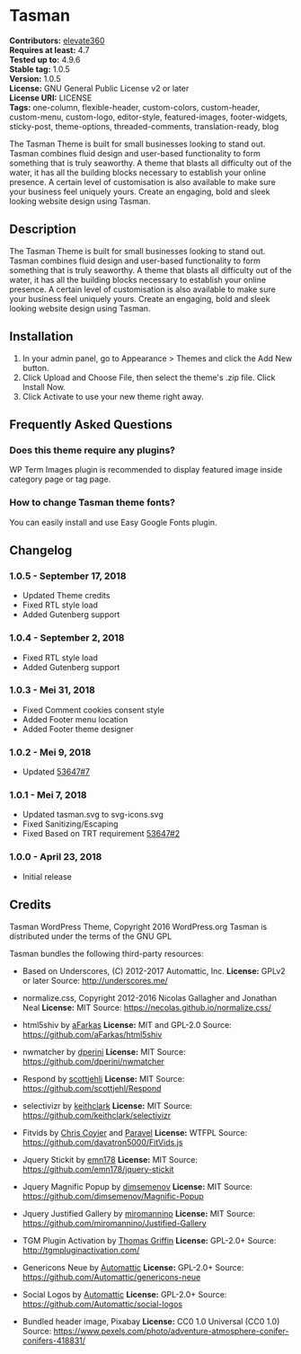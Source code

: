 # Tasman #

**Contributors:** [elevate360](https://profiles.wordpress.org/elevate360)  
**Requires at least:** 4.7  
**Tested up to:** 4.9.6  
**Stable tag:** 1.0.5  
**Version:** 1.0.5  
**License:** GNU General Public License v2 or later  
**License URI:** LICENSE  
**Tags:** one-column, flexible-header, custom-colors, custom-header, custom-menu, custom-logo, editor-style, featured-images, footer-widgets, sticky-post, theme-options, threaded-comments, translation-ready, blog  


The Tasman Theme is built for small businesses looking to stand out. Tasman combines fluid design and user-based functionality to form something that is truly seaworthy. A theme that blasts all difficulty out of the water, it has all the building blocks necessary to establish your online presence. A certain level of customisation is also available to make sure your business feel uniquely yours. Create an engaging, bold and sleek looking website design using Tasman.

## Description ##

The Tasman Theme is built for small businesses looking to stand out. Tasman combines fluid design and user-based functionality to form something that is truly seaworthy. A theme that blasts all difficulty out of the water, it has all the building blocks necessary to establish your online presence. A certain level of customisation is also available to make sure your business feel uniquely yours. Create an engaging, bold and sleek looking website design using Tasman.

## Installation ##

1. In your admin panel, go to Appearance > Themes and click the Add New button.
2. Click Upload and Choose File, then select the theme's .zip file. Click Install Now.
3. Click Activate to use your new theme right away.

## Frequently Asked Questions ##

### Does this theme require any plugins?

WP Term Images plugin is recommended to display featured image inside category page or tag page.
###
### How to change Tasman theme fonts?

You can easily install and use Easy Google Fonts plugin.
###
## Changelog ##
### 1.0.5 - September 17, 2018 ###
* Updated Theme credits
* Fixed RTL style load
* Added Gutenberg support

### 1.0.4 - September 2, 2018 ###
* Fixed RTL style load
* Added Gutenberg support

### 1.0.3 - Mei 31, 2018 ###
* Fixed Comment cookies consent style
* Added Footer menu location
* Added Footer theme designer

### 1.0.2 - Mei 9, 2018 ###
* Updated [53647#7](https://themes.trac.wordpress.org/ticket/53647#7#comment:7)

### 1.0.1 - Mei 7, 2018 ###
* Updated tasman.svg to svg-icons.svg
* Fixed Sanitizing/Escaping
* Fixed Based on TRT requirement [53647#2](https://themes.trac.wordpress.org/ticket/53647#comment:2)

### 1.0.0 - April 23, 2018 ###

* Initial release

## Credits ##

Tasman WordPress Theme, Copyright 2016 WordPress.org
Tasman is distributed under the terms of the GNU GPL

Tasman bundles the following third-party resources:

- Based on Underscores, (C) 2012-2017 Automattic, Inc.
**License:** GPLv2 or later
Source: http://underscores.me/

- normalize.css, Copyright 2012-2016 Nicolas Gallagher and Jonathan Neal
**License:** MIT
Source: https://necolas.github.io/normalize.css/

- html5shiv by [aFarkas](https://github.com/aFarkas)
**License:** MIT and GPL-2.0
Source: https://github.com/aFarkas/html5shiv

- nwmatcher by [dperini](https://github.com/dperini)
**License:** MIT
Source: https://github.com/dperini/nwmatcher

- Respond by [scottjehli](https://github.com/scottjehli)
**License:** MIT
Source: https://github.com/scottjehl/Respond

- selectivizr by [keithclark](https://github.com/keithclark)
**License:** MIT
Source: https://github.com/keithclark/selectivizr

- Fitvids by [Chris Coyier](http://chriscoyier.net/) and [Paravel](http://paravelinc.com/)
**License:** WTFPL
Source: https://github.com/davatron5000/FitVids.js

- Jquery Stickit by [emn178](https://github.com/emn178)
**License:** MIT
Source: https://github.com/emn178/jquery-stickit

- Jquery Magnific Popup by [dimsemenov](https://github.com/dimsemenov/)
**License:** MIT
Source: https://github.com/dimsemenov/Magnific-Popup

- Jquery Justified Gallery by [miromannino](https://github.com/miromannino/)
**License:** MIT
Source: https://github.com/miromannino/Justified-Gallery

- TGM Plugin Activation by [Thomas Griffin](https://thomasgriffin.io/)
**License:** GPL-2.0+
Source: http://tgmpluginactivation.com/

- Genericons Neue by [Automattic](https://github.com/Automattic/genericons-neue)
**License:** GPL-2.0+
Source: https://github.com/Automattic/genericons-neue

- Social Logos by [Automattic](https://github.com/Automattic/social-logos)
**License:** GPL-2.0+
Source: https://github.com/Automattic/social-logos

- Bundled header image, Pixabay
**License:** CC0 1.0 Universal (CC0 1.0)
Source: https://www.pexels.com/photo/adventure-atmosphere-conifer-conifers-418831/
